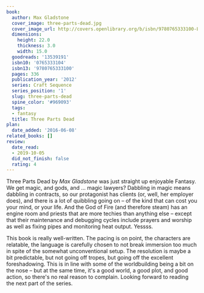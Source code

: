 ```yaml
---
book:
  author: Max Gladstone
  cover_image: three-parts-dead.jpg
  cover_image_url: http://covers.openlibrary.org/b/isbn/9780765333100-L.jpg
  dimensions:
    height: 22.0
    thickness: 3.0
    width: 15.0
  goodreads: '13539191'
  isbn10: '0765333104'
  isbn13: '9780765333100'
  pages: 336
  publication_year: '2012'
  series: Craft Sequence
  series_position: '1'
  slug: three-parts-dead
  spine_color: '#969093'
  tags:
  - fantasy
  title: Three Parts Dead
plan:
  date_added: '2016-06-08'
related_books: []
review:
  date_read:
  - 2019-10-05
  did_not_finish: false
  rating: 4
---
```


Three Parts Dead by *Max Gladstone* was just straight up enjoyable Fantasy. We get magic, and gods, and … magic lawyers? Dabbling in magic means dabbling in contracts, so our protagonist has clients (or, well, her employer does), and there is a lot of quibbling going on – of the kind that can cost you your mind, or your life. And the God of Fire (and therefore steam) has an engine room and priests that are more techies than anything else – except that their maintenance and debugging cycles include prayers and worship as well as fixing pipes and monitoring heat output. Yessss.

This book is really well-written. The pacing is on point, the characters are relatable, the language is carefully chosen to not break immersion too much in spite of the somewhat unconventional setup. The resolution is maybe a bit predictable, but not going off tropes, but going off the excellent foreshadowing. This is in line with some of the worldbuilding being a bit on the nose – but at the same time, it's a good world, a good plot, and good action, so there's no real reason to complain. Looking forward to reading the next part of the series.

